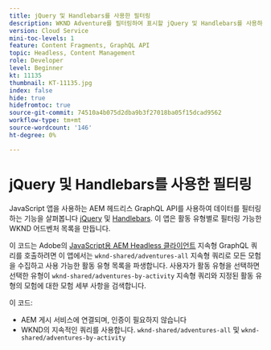```yaml
---
title: jQuery 및 Handlebars를 사용한 필터링
description: WKND Adventure를 필터링하여 표시할 jQuery 및 Handlebars를 사용하는 JavaScript 구현. .
version: Cloud Service
mini-toc-levels: 1
feature: Content Fragments, GraphQL API
topic: Headless, Content Management
role: Developer
level: Beginner
kt: 11135
thumbnail: KT-11135.jpg
index: false
hide: true
hidefromtoc: true
source-git-commit: 74510a4b075d2dba9b3f27018ba05f15dcad9562
workflow-type: tm+mt
source-wordcount: '146'
ht-degree: 0%

---
```



# jQuery 및 Handlebars를 사용한 필터링

JavaScript 앱을 사용하는 AEM 헤드리스 GraphQL API를 사용하여 데이터를 필터링하는 기능을 살펴봅니다 [jQuery](https://jquery.com/) 및 [Handlebars](https://handlebarsjs.com/). 이 앱은 활동 유형별로 필터링 가능한 WKND 어드벤처 목록을 만듭니다.

이 코드는 Adobe의 [JavaScript용 AEM Headless 클라이언트](https://github.com/adobe/aem-headless-client-js/blob/main/api-reference.md) 지속형 GraphQL 쿼리를 호출하려면 이 앱에서는 `wknd-shared/adventures-all` 지속형 쿼리로 모든 모험을 수집하고 사용 가능한 활동 유형 목록을 파생합니다. 사용자가 활동 유형을 선택하면 선택한 유형이 `wknd-shared/adventures-by-activity` 지속형 쿼리와 지정된 활동 유형의 모험에 대한 모험 세부 사항을 검색합니다.

이 코드:

+ AEM 게시 서비스에 연결되며, 인증이 필요하지 않습니다
+ WKND의 지속적인 쿼리를 사용합니다. `wknd-shared/adventures-all` 및 `wknd-shared/adventures-by-activity`
